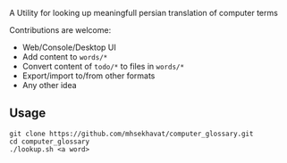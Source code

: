A Utility for looking up meaningfull persian translation of computer terms

Contributions are welcome:
* Web/Console/Desktop UI
* Add content to `words/*`
* Convert content of `todo/*` to files in `words/*`
* Export/import to/from other formats
* Any other idea

## Usage
```
git clone https://github.com/mhsekhavat/computer_glossary.git
cd computer_glossary
./lookup.sh <a word>
```
